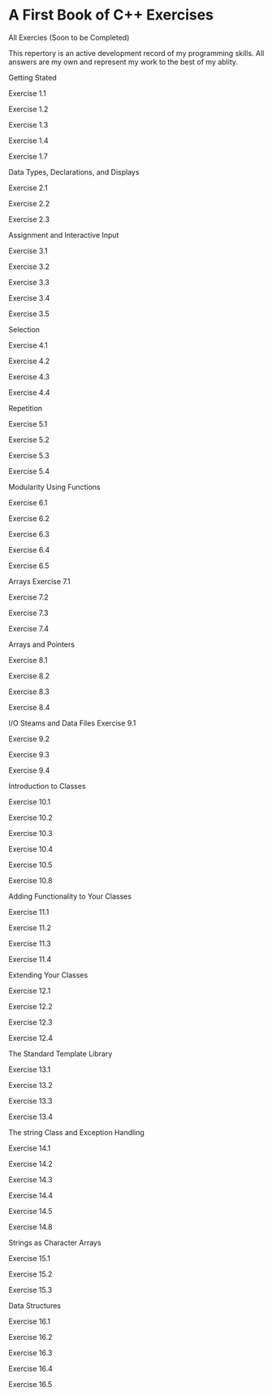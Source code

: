 # A First Book of C++ Exercises

All Exercies (Soon to be Completed) 

This repertory is an active development record of my programming skills. 
All answers are my own and represent my work to the best of my ablity.  

Getting Stated

Exercise 1.1

Exercise 1.2

Exercise 1.3

Exercise 1.4

Exercise 1.7

Data Types, Declarations, and Displays

Exercise 2.1

Exercise 2.2

Exercise 2.3

Assignment and Interactive Input 

Exercise 3.1

Exercise 3.2

Exercise 3.3

Exercise 3.4

Exercise 3.5

Selection

Exercise 4.1

Exercise 4.2

Exercise 4.3

Exercise 4.4

Repetition

Exercise 5.1

Exercise 5.2

Exercise 5.3

Exercise 5.4

Modularity Using Functions

Exercise 6.1

Exercise 6.2

Exercise 6.3

Exercise 6.4

Exercise 6.5

Arrays
Exercise 7.1

Exercise 7.2

Exercise 7.3

Exercise 7.4

Arrays and Pointers

Exercise 8.1

Exercise 8.2

Exercise 8.3 

Exercise 8.4

I/O Steams and Data Files
Exercise 9.1

Exercise 9.2

Exercise 9.3

Exercise 9.4

Introduction to Classes

Exercise 10.1

Exercise 10.2

Exercise 10.3

Exercise 10.4

Exercise 10.5

Exercise 10.8

Adding Functionality to Your Classes

Exercise 11.1

Exercise 11.2

Exercise 11.3

Exercise 11.4

Extending Your Classes

Exercise 12.1

Exercise 12.2

Exercise 12.3

Exercise 12.4

The Standard Template Library

Exercise 13.1

Exercise 13.2

Exercise 13.3

Exercise 13.4

The string Class and Exception Handling

Exercise 14.1

Exercise 14.2

Exercise 14.3

Exercise 14.4

Exercise 14.5

Exercise 14.8

Strings as Character Arrays

Exercise 15.1

Exercise 15.2

Exercise 15.3

Data Structures

Exercise 16.1

Exercise 16.2

Exercise 16.3

Exercise 16.4

Exercise 16.5
